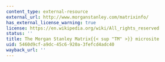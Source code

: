 ```yaml
---
content_type: external-resource
external_url: http://www.morganstanley.com/matrixinfo/
has_external_license_warning: true
license: https://en.wikipedia.org/wiki/All_rights_reserved
status: ''
title: The Morgan Stanley Matrix{{< sup "TM" >}} microsite
uid: 5460d9cf-a9dc-45c6-920a-3fefcd4adc40
wayback_url: ''
---
```

